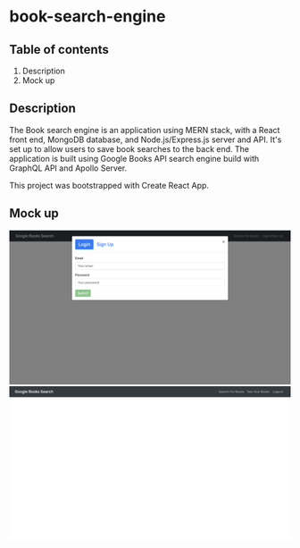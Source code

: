# book-search-engine

## Table of contents

1. Description
2. Mock up

## Description

The Book search engine is an application using MERN stack, with a React front end, MongoDB database, and Node.js/Express.js server and API. It's set up to allow users to save book searches to the back end. The application is built using Google Books API search engine build with GraphQL API and Apollo Server.

This project was bootstrapped with Create React App.

## Mock up

![Screenshot 1](./assets/Screenshot%201.png)
![Screenshot 2](./assets/Screenshot%202.png)
